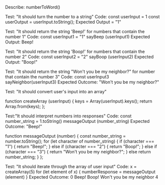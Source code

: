 Describe: numberToWord()

Test: "It should turn the number to a string"
Code:
const userInput = 1
const userOutput = userInput.toString();
Expected Output = "1"

Test: "It should return the string 'Beep!' for numbers that contain the number 1"
Code:
const userInput1 = "1"
sayBeep (userInput1)
Expected Output: Beep!

<!-- function sayBeep (userInput1) {
  let isOne
  if (userInput1 === "1") {
  isOne = true;
  } else {
    isOne = false;
  }
  if (isOne === true) {
    return "Beep!";
  }
}; -->


Test: "It should return the string 'Boop!' for numbers that contain the number 2"
Code:
const userInput2 = "2"
sayBoop (userInput2)
Expected Output: "Boop!"

Test: "It should return the string "Won't you be my neighbor?" for number that contain the number 3"
Code:
const userInput3
sayNeighbor(userInput3)
Expected Outcome: "Won't you be my neighbor?"




Test: "It should convert user's input into an array"

function createArray (userInput) {
  keys = Array(userInput).keys();
  return Array.from(keys);
};

Test:"It should interpret numbers into responses"
Code:
const number_string = 1.toString()
messageOutput (number_string)
Expected Outcome: "Beep!"

function messageOutput (number) {
  const number_string = number.toString();
  for (let character of number_string) {
    if (character === "1") {
      return "Beep!";
    } else if (character === "2") {
      return "Boop!";
    } else if (character === "3") {
      return "Won't you be my neighbor?";
    }
      else return number_string;
   }
  };

Test: "It should iterate through the array of user input"
Code:
x = createArray(5)
for (let element of x) {
  numberResponse = messageOutput (element)
}
Expected Outcome: 0 Beep! Boop! Won't you be my neighbor 4
